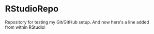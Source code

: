 # RStudioRepo
Repository for testing my Git/GitHub setup.
And now here's a line added from within RStudio!
